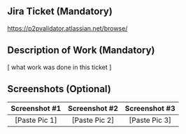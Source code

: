 ## Jira Ticket (Mandatory)

https://p2pvalidator.atlassian.net/browse/

## Description of Work (Mandatory)

[ what work was done in this ticket ]

## Screenshots (Optional)

Screenshot #1 | Screenshot #2 | Screenshot #3
:------------:|:-------------:|:------------:
[Paste Pic 1] | [Paste Pic 2] | [Paste Pic 3]
